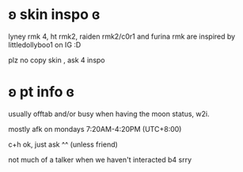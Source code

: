 # ʚ skin inspo ɞ
lyney rmk 4, ht rmk2, raiden rmk2/c0r1 and furina rmk are inspired by
littledollyboo1 on IG :D


plz no copy skin , ask 4 inspo
# ʚ pt info ɞ
usually offtab and/or busy when having the moon status, w2i.

mostly afk on mondays 7:20AM-4:20PM (UTC+8:00)

c+h ok, just ask ^^ (unless friend)

not much of a talker when we haven't interacted b4 srry
